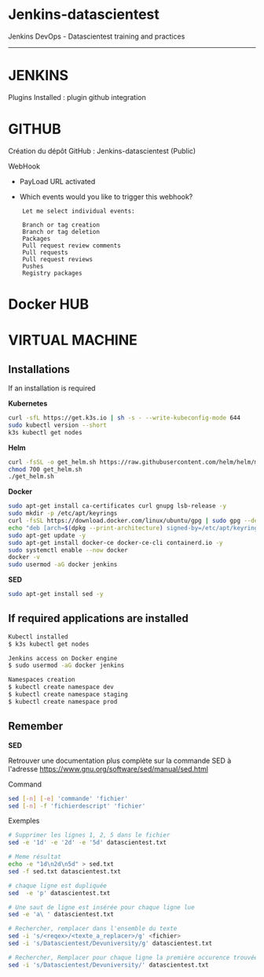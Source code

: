 # Jenkins-datascientest
Jenkins DevOps - Datascientest training and practices

---

# JENKINS 

  Plugins Installed : 
  plugin github integration

# GITHUB 
Création du dépôt GitHub :
Jenkins-datascientest (Public) 

  WebHook
  - PayLoad URL activated

  - Which events would you like to trigger this webhook?
```
    Let me select individual events:

    Branch or tag creation
    Branch or tag deletion
    Packages
    Pull request review comments
    Pull requests
    Pull request reviews
    Pushes
    Registry packages
```

# Docker HUB


# VIRTUAL MACHINE

## Installations
If an installation is required  

**Kubernetes**
``` bash 
curl -sfL https://get.k3s.io | sh -s - --write-kubeconfig-mode 644
sudo kubectl version --short
k3s kubectl get nodes
```

**Helm**
``` bash
curl -fsSL -o get_helm.sh https://raw.githubusercontent.com/helm/helm/main/scripts/get-helm-3
chmod 700 get_helm.sh
./get_helm.sh
```

**Docker** 
``` bash
sudo apt-get install ca-certificates curl gnupg lsb-release -y
sudo mkdir -p /etc/apt/keyrings
curl -fsSL https://download.docker.com/linux/ubuntu/gpg | sudo gpg --dearmor -o /etc/apt/keyrings/docker.gpg
echo "deb [arch=$(dpkg --print-architecture) signed-by=/etc/apt/keyrings/docker.gpg] https://download.docker.com/linux/ubuntu $(lsb_release -cs) stable" | sudo tee /etc/apt/sources.list.d/docker.list > /dev/null
sudo apt-get update -y
sudo apt-get install docker-ce docker-ce-cli containerd.io -y
sudo systemctl enable --now docker
docker -v
sudo usermod -aG docker jenkins
```

**SED**
``` bash
sudo apt-get install sed -y
```

## If required applications are installed
``` bash
Kubectl installed
$ k3s kubectl get nodes

Jenkins access on Docker engine 
$ sudo usermod -aG docker jenkins

Namespaces creation
$ kubectl create namespace dev
$ kubectl create namespace staging
$ kubectl create namespace prod
```

## Remember 

**SED**

Retrouver une documentation plus complète sur la commande SED à l'adresse https://www.gnu.org/software/sed/manual/sed.html

Command 
```bash
sed [-n] [-e] 'commande' 'fichier'
sed [-n] -f 'fichierdescript' 'fichier'
```

Exemples
```bash
# Supprimer les lignes 1, 2, 5 dans le fichier
sed -e '1d' -e '2d' -e '5d' datascientest.txt

# Meme résultat 
echo -e "1d\n2d\n5d" > sed.txt
sed -f sed.txt datascientest.txt

# chaque ligne est dupliquée
sed  -e 'p' datascientest.txt

# Une saut de ligne est insérée pour chaque ligne lue
sed -e 'a\ ' datascientest.txt

# Rechercher, remplacer dans l'ensemble du texte 
sed -i 's/<reqex>/<texte_a_replacer>/g' <fichier>
sed -i 's/Datascientest/Devuniversity/g' datascientest.txt

# Rechercher, Remplacer pour chaque ligne la première occurence trouvée
sed -i 's/Datascientest/Devuniversity/' datascientest.txt
```
